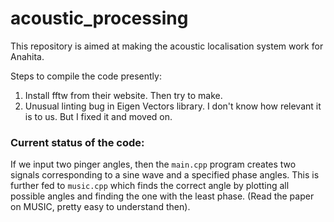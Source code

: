 # acoustic_processing

This repository is aimed at making the acoustic localisation system work for Anahita.

Steps to compile the code presently:

1. Install fftw from their website. Then try to make.
2. Unusual linting bug in Eigen Vectors library. I don't know how relevant it is to us. But I fixed it and moved on.

### Current status of the code:

If we input two pinger angles, then the `main.cpp` program creates two signals corresponding to a sine wave and a specified phase angles. This is further fed to `music.cpp` which finds the correct angle by plotting all possible angles and finding the one with the least phase. (Read the paper on MUSIC, pretty easy to understand then).